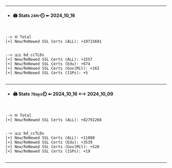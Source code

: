 

---
- #### 🖨️ **Stats** `24Hr`⏲️ ➼ 2024_10_16
```console


--> 🌐 Total
[+] New/ReNewed SSL Certs (ALL): +19715691


--> 🇧🇩 bd_ccTLDs
[+] New/ReNewed SSL Certs (ALL): +2557
[+] New/ReNewed SSL Certs (Edu): +674
[+] New/ReNewed SSL Certs (Gov|Mil): +163
[+] New/ReNewed SSL Certs (ISPs): +5


```

---
- #### 🖨️ **Stats** `7Days`⏲️ ➼ 2024_10_16 <--> 2024_10_09
```console


--> 🌐 Total
[+] New/ReNewed SSL Certs (ALL): +82791268


--> 🇧🇩 bd_ccTLDs
[+] New/ReNewed SSL Certs (ALL): +11880
[+] New/ReNewed SSL Certs (Edu): +3539
[+] New/ReNewed SSL Certs (Gov|Mil): +520
[+] New/ReNewed SSL Certs (ISPs): +19


```

---

